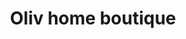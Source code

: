 ---
title: "Oliv home boutique"
url: /santo-domingo/oliv-home-boutique/
shop: decoración interior
---